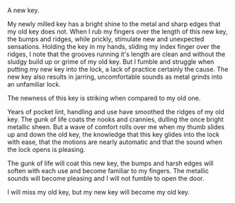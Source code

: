 A new key.

My newly milled key has a bright shine to the metal and sharp edges that my old key does not. When I rub my fingers over the length of this new key, the bumps and ridges, while prickly, stimulate new and unexpected sensations. Holding the key in my hands, sliding my index finger over the ridges, I note that the grooves running it's length are clean and without the sludgy build up or grime of my old key. But I fumble and struggle when putting my new key into the lock, a lack of practice certainly the cause. The new key also results in jarring, uncomfortable sounds as metal grinds into an unfamiliar lock.

The newness of this key is striking when compared to my old one.

Years of pocket lint, handling and use have smoothed the ridges of my old key. The gunk of life coats the nooks and crannies, dulling the once bright metallic sheen. But a wave of comfort rolls over me when my thumb slides up and down the old key, the knowledge that this key glides into the lock with ease, that the motions are nearly automatic and that the sound when the lock opens is pleasing.

The gunk of life will coat this new key, the bumps and harsh edges will soften with each use and become familiar to my fingers. The metallic sounds will become pleasing and I will not fumble to open the door.

I will miss my old key, but my new key will become my old key.
